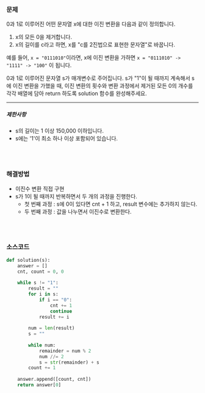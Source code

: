 ### 문제

0과 1로 이루어진 어떤 문자열 x에 대한 이진 변환을 다음과 같이 정의합니다.

1. x의 모든 0을 제거합니다.
2. x의 길이를 c라고 하면, x를 "c를 2진법으로 표현한 문자열"로 바꿉니다.

예를 들어, `x = "0111010"`이라면, x에 이진 변환을 가하면 `x = "0111010" -> "1111" -> "100"` 이 됩니다.

0과 1로 이루어진 문자열 s가 매개변수로 주어집니다. s가 "1"이 될 때까지 계속해서 s에 이진 변환을 가했을 때, 이진 변환의 횟수와 변환 과정에서 제거된 모든 0의 개수를 각각 배열에 담아 return 하도록 solution 함수를 완성해주세요.

------

##### 제한사항

- s의 길이는 1 이상 150,000 이하입니다.
- s에는 '1'이 최소 하나 이상 포함되어 있습니다.

</br>

</br>

### 해결방법

- 이진수 변환 직접 구현
- s가 1이 될 때까지 반복하면서 두 개의 과정을 진행한다.
  - 첫 번째 과정 : s에 0이 있다면 cnt + 1 하고, result 변수에는 추가하지 않는다.
  - 두 번째 과정 : 값을 나누면서 이진수로 변환한다.

</br>

</br>

### 소스코드

```python
def solution(s):
    answer = []
    cnt, count = 0, 0
    
    while s != "1":
        result = ""
        for i in s:
            if i == "0":
                cnt += 1
                continue
            result += i
            
        num = len(result)
        s = ""
        
        while num:
            remainder = num % 2
            num //= 2
            s = str(remainder) + s
        count += 1
        
    answer.append([count, cnt])
    return answer[0]
```

